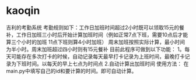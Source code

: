 # kaoqin
吉利的考勤系统
考勤规则如下：工作日加班时间超过2小时既可以领取15元的餐补，工作日加班三小时后开始计算加班时间（例如正常7点下班，需要10点后才能算三个小时的加班 11点下班则算4小时加班）
周末加班按照实际计算，最小时间为半小时。周末加班超过四小时则有15元餐补
目前此程序可做到以下功能：
1。每天可能存在多次打卡的时候，自动记录每天最早打卡记录为上班时间，最晚打卡记录为下班时间。以每天的早上七点为时间点
2.自动计算出加班时间
使用方法：
在main.py中填写自己的id和要计算的时间。即可自动计算。
